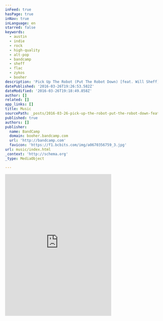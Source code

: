```yaml
---
inFeed: true
hasPage: true
inNav: true
inLanguage: en
starred: false
keywords:
  - austin
  - indie
  - rock
  - high-quality
  - alt-pop
  - bandcamp
  - sheff
  - flac
  - zykos
  - booher
description: 'Pick Up The Robot (Put The Robot Down) [feat. Will Sheff] by BOOHER, released 08 March 2016'
datePublished: '2016-03-26T19:26:53.582Z'
dateModified: '2016-03-26T19:18:49.858Z'
author: []
related: []
app_links: []
title: Music
sourcePath: _posts/2016-03-26-pick-up-the-robot-put-the-robot-down-feat-will-sheff-b.md
published: true
authors: []
publisher:
  name: BandCamp
  domain: booher.bandcamp.com
  url: 'http://bandcamp.com'
  favicon: 'https://f1.bcbits.com/img/a0670356759_3.jpg'
url: music/index.html
_context: 'http://schema.org'
_type: MediaObject

---
```

<iframe src="https://cdn.embedly.com/widgets/media.html?src=https%3A%2F%2Fbandcamp.com%2FEmbeddedPlayer%2Fv%3D2%2Ftrack%3D1768927548%2Fsize%3Dlarge%2Flinkcol%3D0084B4%2Fnotracklist%3Dtrue%2Ftwittercard%3Dtrue%2F&amp;url=https%3A%2F%2Fbooher.bandcamp.com%2Ftrack%2Fpick-up-the-robot-put-the-robot-down-feat-will-sheff&amp;image=https%3A%2F%2Ff1.bcbits.com%2Fimg%2Fa0670356759_5.jpg&amp;key=b7d04c9b404c499eba89ee7072e1c4f7&amp;type=text%2Fhtml&amp;schema=bandcamp" width="350" height="467" scrolling="no" frameborder="0" allowfullscreen="allowfullscreen" style=""></iframe>